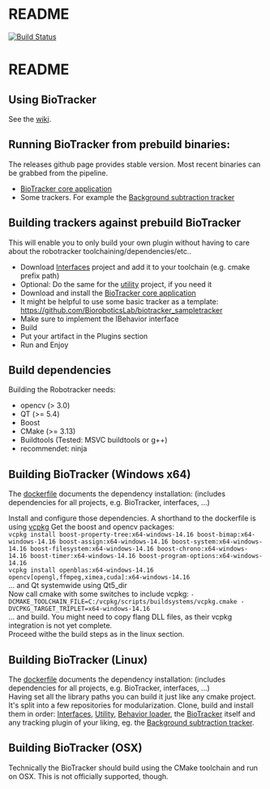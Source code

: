 # README

[![Build Status](https://git.imp.fu-berlin.de/bioroboticslab/biotracker/biotracker/badges/master/build.svg)](https://git.imp.fu-berlin.de/bioroboticslab/biotracker/biotracker/pipelines)

# README

## Using BioTracker

See the [wiki](https://github.com/BioroboticsLab/biotracker_core/wiki).

## Running BioTracker from prebuild binaries:

The releases github page provides stable version. 
Most recent binaries can be grabbed from the pipeline.  
- [BioTracker core application](https://git.imp.fu-berlin.de/bioroboticslab/biotracker/biotracker/pipelines)  
- Some trackers. For example the [Background subtraction tracker](https://git.imp.fu-berlin.de/bioroboticslab/biotracker/backgroundsubtraction_tracker/pipelines)

## Building trackers against prebuild BioTracker

This will enable you to only build your own plugin without having to care about the robotracker toolchaining/dependencies/etc..  
- Download [Interfaces](https://git.imp.fu-berlin.de/bioroboticslab/biotracker/interfaces/pipelines) project and add it to your toolchain (e.g. cmake prefix path) 
- Optional: Do the same for the [utility](https://git.imp.fu-berlin.de/bioroboticslab/biotracker/utility/pipelines) project, if you need it  
- Download and install the [BioTracker core application](https://git.imp.fu-berlin.de/bioroboticslab/biotracker/biotracker/pipelines)  
- It might be helpful to use some basic tracker as a template: https://github.com/BioroboticsLab/biotracker_sampletracker  
- Make sure to implement the IBehavior interface  
- Build  
- Put your artifact in the Plugins section  
- Run and Enjoy  

##  Build dependencies

Building the Robotracker needs: 
- opencv (> 3.0)  
- QT (>= 5.4)  
- Boost 
- CMake (>= 3.13)  
- Buildtools (Tested: MSVC buildtools or g++)  
- recommendet: ninja  

##  Building BioTracker (Windows x64)

The [dockerfile](https://git.imp.fu-berlin.de/bioroboticslab/robofish/docker) documents the dependency installation: (includes dependencies for all projects, e.g. BioTracker, interfaces, ...)  
  
Install and configure those dependencies. A shorthand to the dockerfile is using [vcpkg](https://git.imp.fu-berlin.de/bioroboticslab/robofish/vcpkg) 
Get the boost and opencv packages:  
` vcpkg install boost-property-tree:x64-windows-14.16 boost-bimap:x64-windows-14.16 boost-assign:x64-windows-14.16 boost-system:x64-windows-14.16 boost-filesystem:x64-windows-14.16 boost-chrono:x64-windows-14.16 boost-timer:x64-windows-14.16 boost-program-options:x64-windows-14.16 `  
`vcpkg install openblas:x64-windows-14.16 opencv[opengl,ffmpeg,ximea,cuda]:x64-windows-14.16 `  
... and Qt systemwide using Qt5_dir  
Now call cmake with some switches to include vcpkg:   `-DCMAKE_TOOLCHAIN_FILE=C:/vcpkg/scripts/buildsystems/vcpkg.cmake -DVCPKG_TARGET_TRIPLET=x64-windows-14.16`  
... and build. You might need to copy flang DLL files, as their vcpkg integration is not yet complete.   
Proceed withe the build steps as in the linux section.

##  Building BioTracker (Linux)

The [dockerfile](https://git.imp.fu-berlin.de/bioroboticslab/robofish/docker) documents the dependency installation: (includes dependencies for all projects, e.g. BioTracker, interfaces, ...)   
Having set all the library paths you can build it just like any cmake project. It's split into a few repositories for modularization. Clone, build and install them in order:   [Interfaces](https://github.com/BioroboticsLab/biotracker_interfaces), [Utility](https://github.com/BioroboticsLab/biotracker_utility), [Behavior loader](https://github.com/BioroboticsLab/behavior_loader), the [BioTracker](https://github.com/BioroboticsLab/biotracker_core) itself and any tracking plugin of your liking, eg. the [Background subtraction tracker](https://github.com/BioroboticsLab/biotracker_backgroundsubtraction_tracker).

##  Building BioTracker (OSX)

Technically the BioTracker should build using the CMake toolchain and run on OSX. This is not officially supported, though.
